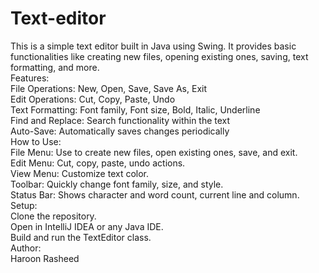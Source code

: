 # Text-editor
This is a simple text editor built in Java using Swing. It provides basic functionalities like creating new files, opening existing ones, saving, text formatting, and more.
<br>
Features:
<br>
File Operations: New, Open, Save, Save As, Exit
<br>
Edit Operations: Cut, Copy, Paste, Undo
<br>
Text Formatting: Font family, Font size, Bold, Italic, Underline
<br>
Find and Replace: Search functionality within the text
<br>
Auto-Save: Automatically saves changes periodically
<br>
How to Use:
<br>
File Menu: Use to create new files, open existing ones, save, and exit.
<br>
Edit Menu: Cut, copy, paste, undo actions.
<br>
View Menu: Customize text color.
<br>
Toolbar: Quickly change font family, size, and style.
<br>
Status Bar: Shows character and word count, current line and column.
<br>
Setup:
<br>
Clone the repository.
<br>
Open in IntelliJ IDEA or any Java IDE.
<br>
Build and run the TextEditor class.
<br>
Author:
<br>
Haroon Rasheed


